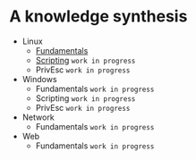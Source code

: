 # A knowledge synthesis
- Linux
    * [Fundamentals](https://github.com/Skalyaeve/doc/blob/main/linux/fundamentals.md)
    * [Scripting](https://github.com/Skalyaeve/doc/blob/main/linux/scripting.md) `work in progress`
    * PrivEsc `work in progress`
- Windows
    * Fundamentals `work in progress`
    * Scripting `work in progress`
    * PrivEsc `work in progress`
- Network
    * Fundamentals `work in progress`
- Web
    * Fundamentals `work in progress`
